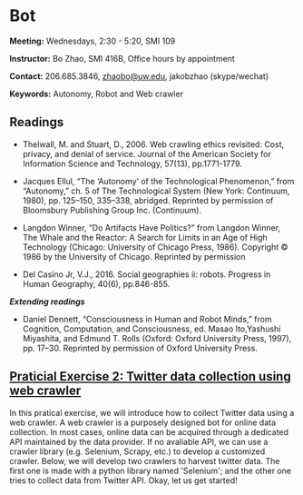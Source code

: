# Bot

**Meeting:** Wednesdays, 2:30 - 5:20, SMI 109

**Instructor:** Bo Zhao, SMI 416B, Office hours by appointment

**Contact:** 206.685.3846, zhaobo@uw.edu, jakobzhao (skype/wechat)

**Keywords:** Autonomy, Robot and Web crawler

## Readings

* Thelwall, M. and Stuart, D., 2006. Web crawling ethics revisited: Cost, privacy, and denial of service. Journal of the American Society for Information Science and Technology, 57(13), pp.1771-1779.

* Jacques Ellul, “The ‘Autonomy’ of the Technological Phenomenon,” from “Autonomy,” ch. 5 of The Technological System (New York: Continuum, 1980), pp. 125–150, 335–338, abridged. Reprinted by permission of Bloomsbury Publishing Group Inc. (Continuum).

* Langdon Winner, “Do Artifacts Have Politics?” from Langdon Winner, The Whale and the Reactor: A Search for Limits in an Age of High Technology (Chicago: University of Chicago Press, 1986). Copyright © 1986 by the University of Chicago. Reprinted by permission

* Del Casino Jr, V.J., 2016. Social geographies ii: robots. Progress in Human Geography, 40(6), pp.846-855.

***Extending readings***

* Daniel Dennett, “Consciousness in Human and Robot Minds,” from Cognition, Computation, and Consciousness, ed. Masao Ito,Yashushi Miyashita, and Edmund T. Rolls (Oxford: Oxford University Press, 1997), pp. 17–30. Reprinted by permission of Oxford University Press.

## [Praticial Exercise 2: Twitter data collection using web crawler](pe.md)

In this pratical exercise, we will introduce how to collect Twitter data using a web crawler. A web crawler is a purposely designed bot for online data collection. In most cases, online data can be acquired through a dedicated API maintained by the data provider. If no avaliable API, we can use a crawler library (e.g. Selenium, Scrapy, etc.) to develop a customized crawler. Below, we will develop two crawlers to harvest twitter data. The first one is made with a python library named 'Selenium'; and the other one tries to collect data from Twitter API. Okay, let us get started!
